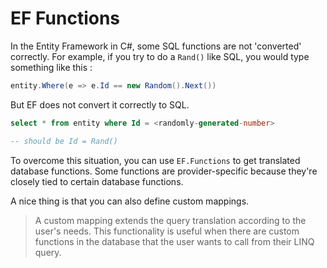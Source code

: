# EF Functions

In the Entity Framework in C#, some SQL functions are not 'converted' correctly.
For example, if you try to do a `Rand()` like SQL, you would type something like this : 

```csharp
entity.Where(e => e.Id == new Random().Next())
```

But EF does not convert it correctly to SQL.

```sql
select * from entity where Id = <randomly-generated-number>

-- should be Id = Rand()
```

To overcome this situation, you can use `EF.Functions` to get translated database functions.
Some functions are provider-specific because they're closely tied to certain database functions.

A nice thing is that you can also define custom mappings.
> A custom mapping extends the query translation according to the user's needs. This functionality is useful when there are custom functions in the database that
the user wants to call from their LINQ query.
